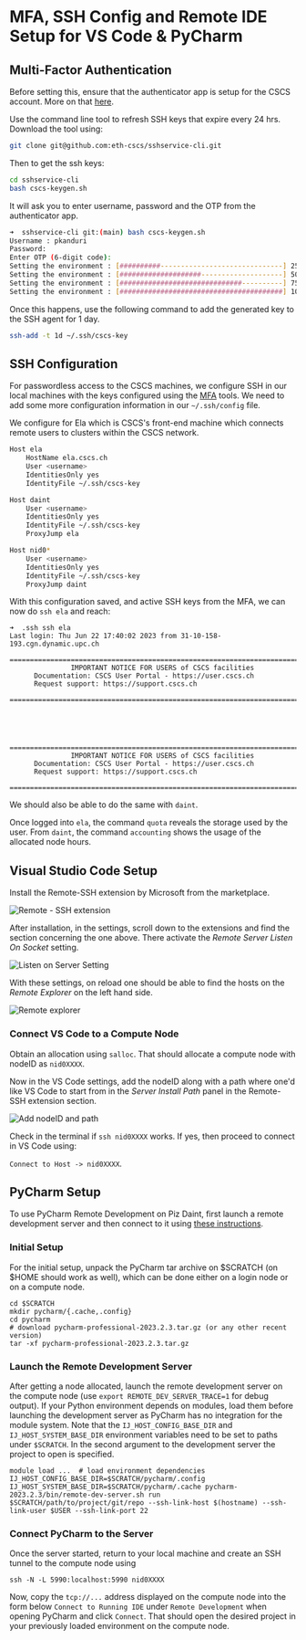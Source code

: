 # MFA, SSH Config and Remote IDE Setup for VS Code & PyCharm

## Multi-Factor Authentication

Before setting this, ensure that the authenticator app is setup for the CSCS account. More on that [here](slides/MFA.pdf).

Use the command line tool to refresh SSH keys that expire every 24 hrs. Download the tool using:

```bash
git clone git@github.com:eth-cscs/sshservice-cli.git
```

Then to get the ssh keys:

```bash
cd sshservice-cli
bash cscs-keygen.sh
```

It will ask you to enter username, password and the OTP from the authenticator app.

```bash
➜  sshservice-cli git:(main) bash cscs-keygen.sh          
Username : pkanduri
Password: 
Enter OTP (6-digit code): 
Setting the environment : [##########------------------------------] 25%  Authenticating to the SSH key service...
Setting the environment : [####################--------------------] 50%  Retrieving the SSH keys...
Setting the environment : [##############################----------] 75%  Setting up the SSH keys into your home folder...
Setting the environment : [########################################] 100%  Completed.
```

Once this happens, use the following command to add the generated key to the SSH agent for 1 day.

```bash
ssh-add -t 1d ~/.ssh/cscs-key
```

## SSH Configuration

For passwordless access to the CSCS machines, we configure SSH in our local machines with the keys configured using the [MFA](https://user.cscs.ch/access/auth/mfa/) tools. We need to add some more configuration information in our `~/.ssh/config` file.

We configure for Ela which is CSCS's front-end machine which connects remote users to clusters within the CSCS network.

```bash
Host ela
    HostName ela.cscs.ch
    User <username>
    IdentitiesOnly yes
    IdentityFile ~/.ssh/cscs-key

Host daint
    User <username>
    IdentitiesOnly yes
    IdentityFile ~/.ssh/cscs-key
    ProxyJump ela

Host nid0*
    User <username>
    IdentitiesOnly yes
    IdentityFile ~/.ssh/cscs-key
    ProxyJump daint
```

With this configuration saved, and active SSH keys from the MFA, we can now do `ssh ela` and reach:

```console
➜  .ssh ssh ela
Last login: Thu Jun 22 17:40:02 2023 from 31-10-158-193.cgn.dynamic.upc.ch
  =========================================================================
               IMPORTANT NOTICE FOR USERS of CSCS facilities
      Documentation: CSCS User Portal - https://user.cscs.ch
      Request support: https://support.cscs.ch
  =========================================================================




  =========================================================================
               IMPORTANT NOTICE FOR USERS of CSCS facilities
      Documentation: CSCS User Portal - https://user.cscs.ch
      Request support: https://support.cscs.ch
  =========================================================================
```

We should also be able to do the same with `daint`.

Once logged into `ela`, the command `quota` reveals the storage used by the user. From `daint`, the command `accounting` shows the usage of the allocated node hours.

## Visual Studio Code Setup

Install the Remote-SSH extension by Microsoft from the marketplace.

![Remote - SSH extension](images/remote-ext.png)

After installation, in the settings, scroll down to the extensions and find the section concerning the one above. There activate the *Remote Server Listen On Socket* setting.

![Listen on Server Setting](images/settings.png)

With these settings, on reload one should be able to find the hosts on the *Remote Explorer* on the left hand side.

![Remote explorer](images/connect-menu.png)

### Connect VS Code to a Compute Node

Obtain an allocation using `salloc`. That should allocate a compute node with nodeID as `nid0XXXX`.

Now in the VS Code settings, add the nodeID along with a path where one'd like VS Code to start from in the *Server Install Path* panel in the Remote-SSH extension section.

![Add nodeID and path](images/add-node.png)

Check in the terminal if `ssh nid0XXXX` works. If yes, then proceed to connect in VS Code using:

`Connect to Host -> nid0XXXX`.


## PyCharm Setup

To use PyCharm Remote Development on Piz Daint, first launch a remote development server and then connect to it using [these instructions](https://www.jetbrains.com/help/pycharm/2023.2/remote-development-a.html#use_idea).

### Initial Setup

For the initial setup, unpack the PyCharm tar archive on $SCRATCH (on $HOME should work as well), which can be done either on a login node or on a compute node.

```
cd $SCRATCH
mkdir pycharm/{.cache,.config}
cd pycharm
# download pycharm-professional-2023.2.3.tar.gz (or any other recent version)
tar -xf pycharm-professional-2023.2.3.tar.gz
```

### Launch the Remote Development Server

After getting a node allocated, launch the remote development server on the compute node (use `export REMOTE_DEV_SERVER_TRACE=1` for debug output). If your Python environment depends on modules, load them before launching the development server as PyCharm has no integration for the module system. Note that the `IJ_HOST_CONFIG_BASE_DIR` and `IJ_HOST_SYSTEM_BASE_DIR` environment variables need to be set to paths under `$SCRATCH`. In the second argument to the development server the project to open is specified.

```
module load ...  # load environment dependencies
IJ_HOST_CONFIG_BASE_DIR=$SCRATCH/pycharm/.config IJ_HOST_SYSTEM_BASE_DIR=$SCRATCH/pycharm/.cache pycharm-2023.2.3/bin/remote-dev-server.sh run $SCRATCH/path/to/project/git/repo --ssh-link-host $(hostname) --ssh-link-user $USER --ssh-link-port 22
```

### Connect PyCharm to the Server

Once the server started, return to your local machine and create an SSH tunnel to the compute node using

```
ssh -N -L 5990:localhost:5990 nid0XXXX
```

Now, copy the `tcp://...` address displayed on the compute node into the form below `Connect to Running IDE` under `Remote Development` when opening PyCharm and click `Connect`. That should open the desired project in your previously loaded environment on the compute node.
